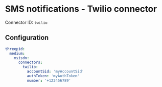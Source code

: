 # SMS notifications - Twilio connector
Connector ID: `twilio`

## Configuration
```yaml
threepid:
  medium:
    msisdn:
      connectors:
        twilio:
          accountSid: 'myAccountSid'
          authToken: 'myAuthToken'
          number: '+123456789'
```
